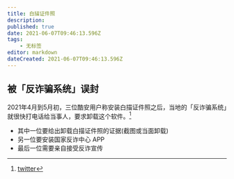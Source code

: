 ```yaml
---
title: 白描证件照
description: 
published: true
date: 2021-06-07T09:46:13.596Z
tags:
    - 无标签
editor: markdown
dateCreated: 2021-06-07T09:46:13.596Z
---
```


## 被「反诈骗系统」误封

2021年4月到5月初，三位酷安用户称安装白描证件照之后，当地的「反诈骗系统」就很快打电话给当事人，要求卸载这个软件。[^cool_apk]

+ 其中一位要给出卸载白描证件照的证据(截图或当面卸载)
+ 另一位要安装国家反诈中心 APP
+ 最后一位需要亲自接受反诈宣传

[^cool_apk]: [twitter](https://web.archive.org/web/20210602134951/https://twitter.com/ZYZGWS/status/1400084052607049729)
